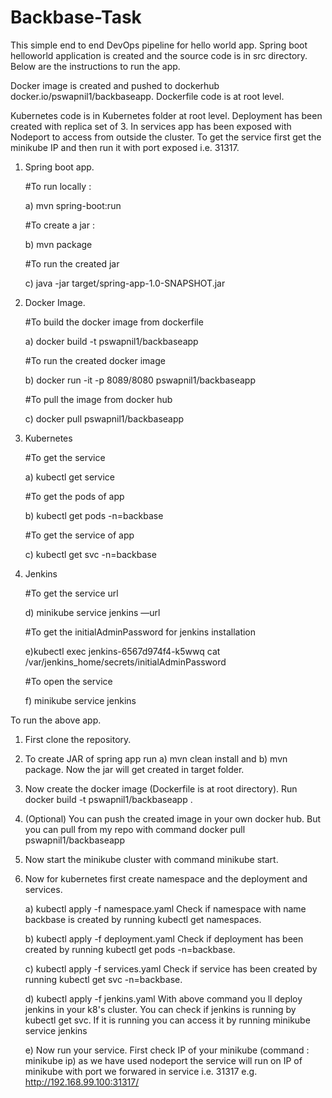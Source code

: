 # Backbase-Task

This simple end to end DevOps pipeline for hello world app. 
Spring boot helloworld application is created and the source code is in src directory.
Below are the instructions to run the app. 

Docker image is created and pushed to dockerhub docker.io/pswapnil1/backbaseapp. 
Dockerfile code is at root level.

Kubernetes code is in Kubernetes folder at root level.
Deployment has been created with replica set of 3. 
In services app has been exposed with Nodeport to access from outside the cluster.
To get the service first get the minikube IP and then run it with port exposed i.e. 
31317.

1) Spring boot app.

   #To run locally : 
   
   a) mvn spring-boot:run

   #To create a jar :
   
   b) mvn package

   #To run the created jar 
   
   c) java -jar target/spring-app-1.0-SNAPSHOT.jar


2) Docker Image. 

   #To build the docker image from dockerfile 
   
   a) docker build -t pswapnil1/backbaseapp
  
   #To run the created docker image 
   
   b) docker run -it -p 8089/8080 pswapnil1/backbaseapp

   #To pull the image from docker hub 
   
   c) docker pull pswapnil1/backbaseapp

3) Kubernetes
   
   #To get the service  
   
   a) kubectl get service   

   #To get the pods of app  
   
   b) kubectl get pods -n=backbase
 
   #To get the service of app 
   
   c) kubectl get svc -n=backbase


4) Jenkins 

   #To get the service url
   
   d) minikube service jenkins —url
   
   #To get the initialAdminPassword for jenkins installation

   e)kubectl exec jenkins-6567d974f4-k5wwq cat /var/jenkins_home/secrets/initialAdminPassword

   #To open the service
   
   f) minikube service jenkins




To run the above app. 

1) First clone the repository. 
2) To create JAR of spring app run a) mvn clean install and b) mvn package. Now the jar will get created in target folder.
3) Now create the docker image (Dockerfile is at root directory). Run docker build -t pswapnil1/backbaseapp . 
4) (Optional) You can push the created image in your own docker hub. But you can pull from my repo with command docker pull pswapnil1/backbaseapp
5) Now start the minikube cluster with command minikube start.
6) Now for kubernetes first create namespace and the deployment and services. 
  
   a) kubectl apply -f namespace.yaml
   Check if namespace with name backbase is created by running kubectl get namespaces. 
  
   b) kubectl apply -f deployment.yaml
   Check if deployment has been created by running kubectl get pods -n=backbase.
  
   c) kubectl apply -f services.yaml
   Check if service has been created by running kubectl get svc -n=backbase.
  
   d) kubectl apply -f jenkins.yaml 
   With above command you ll deploy jenkins in your k8's cluster. You can check if jenkins is running by 
   kubectl get svc. If it is running you can access it by running minikube service jenkins
  
   e) Now run your service. First check IP of your minikube (command : minikube ip) as we have used nodeport the service will    run on IP of minikube 
   with port we forwared in service i.e. 31317 
   e.g. http://192.168.99.100:31317/
   
   
   
   
